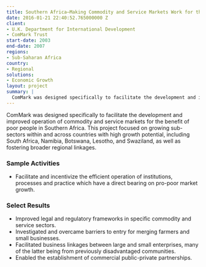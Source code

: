 ```yaml
---
title: Southern Africa—Making Commodity and Service Markets Work for the Poor (ComMark)
date: 2016-01-21 22:40:52.765000000 Z
client:
- U.K. Department for International Development
- ComMark Trust
start-date: 2003
end-date: 2007
regions:
- Sub-Saharan Africa
country:
- Regional
solutions:
- Economic Growth
layout: project
summary: |
  ComMark was designed specifically to facilitate the development and improved operation of commodity and service markets for the benefit of poor people in Southern Africa.
---
```

ComMark was designed specifically to facilitate the development and improved operation of commodity and service markets for the benefit of poor people in Southern Africa. This project focused on growing sub-sectors within and across countries with high growth potential, including South Africa, Namibia, Botswana, Lesotho, and Swaziland, as well as fostering broader regional linkages.

###  Sample Activities

* Facilitate and incentivize the efficient operation of institutions, processes and practice which have a direct bearing on pro-poor market growth.

###  Select Results

* Improved legal and regulatory frameworks in specific commodity and service sectors.
* Investigated and overcame barriers to entry for merging farmers and small businesses.
* Facilitated business linkages between large and small enterprises, many of the latter being from previously disadvantaged communities.
* Enabled the establishment of commercial public-private partnerships.
